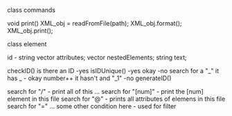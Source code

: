 class commands

void print()
  XML_obj = readFromFile(path);
  XML_obj.format();
  XML_obj.print();

  
class element

id - string
vector <string> attributes;
vector<string> nestedElements;
string text;

checkID()
 is there an ID 
 -yes
	isIDUnique()
		-yes okay
		-no
			search for a  "_" 
				it has _ - okay number++
				it hasn't and "_1"
 -no 
	generateID()


search for "/" - print all of this ...
search for "[num]" - print the [num] element in this file
search for "@" - prints all attributes of elemens in this file
search for "=" ... some other condition here - used for filter